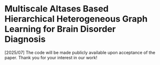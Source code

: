 # Multiscale Altases Based Hierarchical Heterogeneous Graph Learning for Brain Disorder Diagnosis
[2025/07] The code will be made publicly available upon acceptance of the paper. Thank you for your interest in our work!
